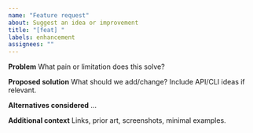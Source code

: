 ```yaml
---
name: "Feature request"
about: Suggest an idea or improvement
title: "[feat] "
labels: enhancement
assignees: ""
---
```


**Problem**
What pain or limitation does this solve?

**Proposed solution**
What should we add/change? Include API/CLI ideas if relevant.

**Alternatives considered**
…

**Additional context**
Links, prior art, screenshots, minimal examples.
